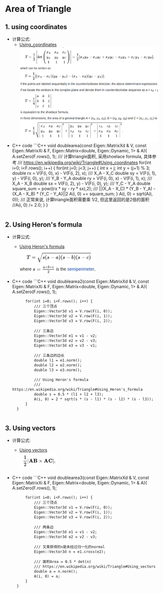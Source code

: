 # Area of Triangle
## 1. using coordinates
- 计算公式:<br>
	- [Using_coordinates](https://en.wikipedia.org/wiki/Triangle#Using_coordinates)<br>
		![](pics/Using_coordinates.png)<br>
- C++ code
		```C++
		void doublearea(const Eigen::MatrixXd & V,
		            const Eigen::MatrixXi & F,
		            Eigen::Matrix<double, Eigen::Dynamic, 1> & A){
		    A.setZero(F.rows(), 1);
		    /// 计算triangle面积, 采用shoelace formula, 具体参考
		    /// https://en.wikipedia.org/wiki/Triangle#Using_coordinates
		    for(int i=0; i<F.rows(); i++) {
		        for(int j=0; j<3; j++) {
		            int x = j;
		            int y = (j+1) % 3;
		            double rx = V(F(i, 0), x) - V(F(i, 2), x); /// X_A - X_C
		            double sy = V(F(i, 1), y) - V(F(i, 0), y); /// Y_B - Y_A
		            double ry = V(F(i, 0), x) - V(F(i, 1), x); /// X_A - X_B
		            double sx = V(F(i, 2), y) - V(F(i, 0), y); /// Y_C - Y_A
		            double square_sum = pow((rx * sy - ry * sx),2); /// ||(X_A - X_C) * (Y_B - Y_A) - (X_A - X_B) * (Y_C - Y_A)||2
		            A(i, 0) += square_sum;
		        }
		        A(i, 0) = sqrt(A(i, 0));
		        /// 正常来说, 计算triangle面积需要乘 1/2, 但这里返回的是2倍的面积
		        //A(i, 0) /= 2.0;
		    }
		}
    ```

## 2. Using Heron's formula
- 计算公式:<br>
	- [Using Heron's formula](https://en.wikipedia.org/wiki/Triangle#Using_Heron's_formula)<br>
		![](pics/Using_Heron's_formula.png)<br>
- C++ code
		```C++
		void doublearea2(const Eigen::MatrixXd & V,
		             const Eigen::MatrixXi & F,
		             Eigen::Matrix<double, Eigen::Dynamic, 1> & A){
		    A.setZero(F.rows(), 1);

		    for(int i=0; i<F.rows(); i++) {
		        /// 三个顶点
		        Eigen::Vector3d v1 = V.row(F(i, 0));
		        Eigen::Vector3d v2 = V.row(F(i, 1));
		        Eigen::Vector3d v3 = V.row(F(i, 2));

		        /// 三条边
		        Eigen::Vector3d e1 = v1 - v2;
		        Eigen::Vector3d e2 = v2 - v3;
		        Eigen::Vector3d e3 = v3 - v1;

		        /// 三条边的边长
		        double l1 = e1.norm();
		        double l2 = e2.norm();
		        double l3 = e3.norm();

		        /// Using Heron's formula
		        /// https://en.wikipedia.org/wiki/Triangle#Using_Heron's_formula
		        double s = 0.5 * (l1 + l2 + l3);
		        A(i, 0) = 2 * sqrt(s * (s - l1) * (s - l2) * (s - l3));
		    }
		}
    ```

## 3. Using vectors
- 计算公式:<br>
	- [Using vectors](https://en.wikipedia.org/wiki/Triangle#Using_vectors)<br>
		![](pics/Using_vectors.png)<br>
- C++ code
		```C++
		void doublearea3(const Eigen::MatrixXd & V,
		                 const Eigen::MatrixXi & F,
		                 Eigen::Matrix<double, Eigen::Dynamic, 1> & A){
		    A.setZero(F.rows(), 1);

		    for(int i=0; i<F.rows(); i++) {
		        /// 三个顶点
		        Eigen::Vector3d v1 = V.row(F(i, 0));
		        Eigen::Vector3d v2 = V.row(F(i, 1));
		        Eigen::Vector3d v3 = V.row(F(i, 2));

		        /// 两条边
		        Eigen::Vector3d e1 = v1 - v2;
		        Eigen::Vector3d e2 = v2 - v3;

		        /// 叉乘获得的n是未经过归一化的normal
		        Eigen::Vector3d n = e1.cross(e2);

		        /// 面积Area = 0.5 * det(n)
		        /// https://en.wikipedia.org/wiki/Triangle#Using_vectors
		        double a = n.norm();
		        A(i, 0) = a;
		    }
		}
    ```
